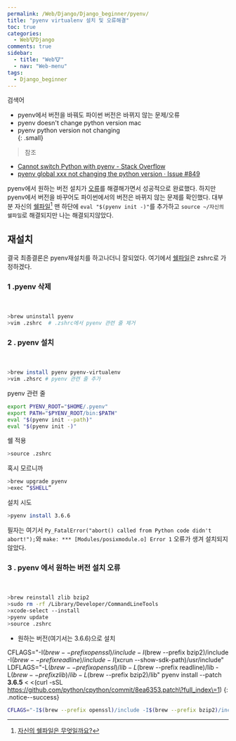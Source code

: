 ```yaml
---
permalink: /Web/Django/Django_beginner/pyenv/
title: "pyenv virtualenv 설치 및 오류해결"
toc: true
categories:
  - Web🐮Django
comments: true
sidebar:
  - title: "Web🐮"
  - nav: "Web-menu"
tags:
  - Django_beginner
---
```

검색어  
- pyenv에서 버전을 바꿔도 파이썬 버전은 바뀌지 않는 문제/오류  
- pyenv doesn't change python version mac  
- pyenv python version not changing  
{: .small}

> 참조  
- [Cannot switch Python with pyenv - Stack Overflow](https://stackoverflow.com/questions/33321312/cannot-switch-python-with-pyenv)
- [pyenv global xxx not changing the python version · Issue #849](https://github.com/pyenv/pyenv/issues/849)

pyenv에서 원하는 버전 설치가 [오류](#3--pyenv-에서-원하는-버전-설치-오류)를 해결해가면서 성공적으로 완료했다.
하지만 pyenv에서 버전을 바꾸어도 파이썬에서의 버전은 바뀌지 않는 문제를 확인했다. 대부분 자신의 <ins>쉘파일</ins>[^1] 맨 하단에 `eval "$(pyenv init -)"`를 추가하고 `source ~/자신의쉘파일`로 해결되지만 나는 해결되지않았다. 


## 재설치
결국 최종결론은 pyenv재설치를 하고나더니 잘되었다. 여기에서 [쉘파일](https://chanyoung-dev.github.io/Blog/Setting/JekyllInstall/#4-%ED%84%B0%EB%AF%B8%EB%84%90%EC%9D%98-shell%ED%8C%8C%EC%9D%BC%EC%97%90-rbenv%EB%A5%BC-%EC%9C%84%ED%95%9C-%EC%84%A4%EC%A0%95%EC%9D%84-%EC%B6%94%EA%B0%80%ED%95%B4%EC%A4%80%EB%8B%A4)은 zshrc로 가정하겠다.

### 1 .pyenv 삭제
ㅤ


```sh
>brew uninstall pyenv
>vim .zshrc  # .zshrc에서 pyenv 관련 줄 제거
```


### 2 . pyenv 설치
ㅤ
```sh
>brew install pyenv pyenv-virtualenv
>vim .zhsrc # pyenv 관련 줄 추가
```

pyenv 관련 줄
```sh
export PYENV_ROOT="$HOME/.pyenv"
export PATH="$PYENV_ROOT/bin:$PATH"
eval "$(pyenv init --path)"
eval "$(pyenv init -)"
```

쉘 적용
```sh
>source .zshrc 
```

혹시 모르니까
```sh
>brew upgrade pyenv
>exec “$SHELL”
```

설치 시도
```sh
>pyenv install 3.6.6 
```
필자는 여기서 
`Py_FatalError("abort() called from Python code didn't abort!");`와 `make: *** [Modules/posixmodule.o] Error 1` 오류가 생겨 설치되지 않았다.

### 3 . pyenv 에서 원하는 버전 설치 오류  
ㅤ


```sh
>brew reinstall zlib bzip2
>sudo rm -rf /Library/Developer/CommandLineTools
>xcode-select --install
>pyenv update
>source .zshrc 
```

- 원하는 버전(여기서는 3.6.6)으로 설치  

CFLAGS="-I$(brew --prefix openssl)/include -I$(brew --prefix bzip2)/include -I$(brew --prefix readline)/include -I$(xcrun --show-sdk-path)/usr/include" LDFLAGS="-L$(brew --prefix openssl)/lib -L$(brew --prefix readline)/lib -L$(brew --prefix zlib)/lib -L$(brew --prefix bzip2)/lib" pyenv install --patch **3.6.5** < <(curl -sSL https://github.com/python/cpython/commit/8ea6353.patch\?full_index\=1)
{: .notice--success}

```sh
CFLAGS="-I$(brew --prefix openssl)/include -I$(brew --prefix bzip2)/include -I$(brew --prefix readline)/include -I$(xcrun --show-sdk-path)/usr/include" LDFLAGS="-L$(brew --prefix openssl)/lib -L$(brew --prefix readline)/lib -L$(brew --prefix zlib)/lib -L$(brew --prefix bzip2)/lib" pyenv install --patch 3.6.5 < <(curl -sSL https://github.com/python/cpython/commit/8ea6353.patch\?full_index\=1)
```


[^1]:[자신의 쉘파일은 무엇일까요?](https://chanyoung-dev.github.io/Blog/Setting/JekyllInstall/#4-%ED%84%B0%EB%AF%B8%EB%84%90%EC%9D%98-shell%ED%8C%8C%EC%9D%BC%EC%97%90-rbenv%EB%A5%BC-%EC%9C%84%ED%95%9C-%EC%84%A4%EC%A0%95%EC%9D%84-%EC%B6%94%EA%B0%80%ED%95%B4%EC%A4%80%EB%8B%A4)